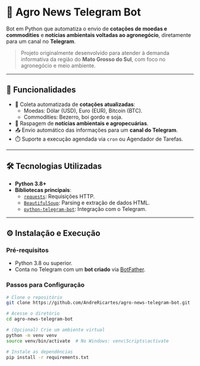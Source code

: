 # 🌾 Agro News Telegram Bot

Bot em Python que automatiza o envio de **cotações de moedas e commodities** e **notícias ambientais voltadas ao agronegócio**, diretamente para um canal no **Telegram**.

> Projeto originalmente desenvolvido para atender à demanda informativa da região do **Mato Grosso do Sul**, com foco no agronegócio e meio ambiente.

---

## 🚀 Funcionalidades

- 🔄 Coleta automatizada de **cotações atualizadas**:
  - Moedas: Dólar (USD), Euro (EUR), Bitcoin (BTC).
  - Commodities: Bezerro, boi gordo e soja.
- 📰 Raspagem de **notícias ambientais e agropecuárias**.
- 📤 Envio automático das informações para um **canal do Telegram**.
- ⏱️ Suporte a execução agendada via `cron` ou Agendador de Tarefas.

---

## 🛠️ Tecnologias Utilizadas

- **Python 3.8+**
- **Bibliotecas principais**:
  - [`requests`](https://pypi.org/project/requests/): Requisições HTTP.
  - [`BeautifulSoup`](https://pypi.org/project/beautifulsoup4/): Parsing e extração de dados HTML.
  - [`python-telegram-bot`](https://github.com/python-telegram-bot/python-telegram-bot): Integração com o Telegram.

---

## ⚙️ Instalação e Execução

### Pré-requisitos

- Python 3.8 ou superior.
- Conta no Telegram com um **bot criado** via [BotFather](https://t.me/BotFather).

### Passos para Configuração

```bash
# Clone o repositório
git clone https://github.com/AndreRicartes/agro-news-telegram-bot.git

# Acesse o diretório
cd agro-news-telegram-bot

# (Opcional) Crie um ambiente virtual
python -m venv venv
source venv/bin/activate  # No Windows: venv\Scripts\activate

# Instale as dependências
pip install -r requirements.txt
